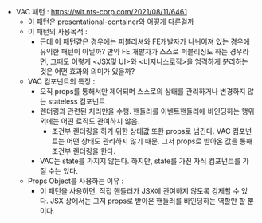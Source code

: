 - VAC 패턴 : https://wit.nts-corp.com/2021/08/11/6461
	- 이 패턴은 presentational-container와 어떻게 다른걸까 
	- 이 패턴의 사용목적 : 
		- 근데 이 패턴같은 경우에는 퍼블리셔와 FE개발자가 나뉘어져 있는 경우에 유익한 패턴이 아닐까? 만약 FE 개발자가 스스로 퍼블리싱도 하는 경우라면, 그때도 이렇게 <JSX및 UI>와 <비지니스로직>을 엄격하게 분리하는 것은 어떤 효과와 의미가 있을까? 
	- VAC 컴포넌트의 특징 : 
		- 오직 props를 통해서만 제어되며 스스로의 상태를 관리하거나 변경하지 않는 stateless 컴포넌트
		- 렌더링과 관련된 처리만을 수행. 핸들러를 이벤트핸들러에 바인딩하는 행위 외에는 어떤 로직도 관여하지 않음. 
			- 조건부 렌더링을 하기 위한 상태값 또한 props로 넘긴다. VAC 컴포넌트는 어떤 상태도 관리하지 않기 때문. 그저 props로 받아온 값을 통해 조건부 렌더링을 한다. 
		- VAC는 state를 가지지 않는다. 하지만, state를 가진 자식 컴포넌트를 가질 수는 있다. 
	- Props Object를 사용하는 이유 : 
		- 이 패턴을 사용하면, 직접 핸들러가 JSX에 관여하지 않도록 강제할 수 있다. JSX 상에서는 그저 props로 받아온 핸들러를 바인딩하는 역할만 할 뿐이다. 